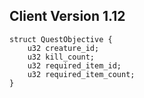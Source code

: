 ## Client Version 1.12

```rust,ignore
struct QuestObjective {
    u32 creature_id;    
    u32 kill_count;    
    u32 required_item_id;    
    u32 required_item_count;    
}

```
